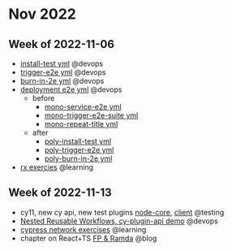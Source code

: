 # Nov 2022

## Week of 2022-11-06

- [install-test yml](https://github.com/helloextend/gha-reusable-workflows/blob/main/.github/workflows/poly-service-install-test.yml#L165) @devops
- [trigger-e2e yml](https://github.com/helloextend/gha-reusable-workflows/blob/main/.github/workflows/poly-service-trigger-e2e-suite.yml#L73) @devops
- [burn-in-2e yml](https://github.com/helloextend/gha-reusable-workflows/blob/main/.github/workflows/poly-service-test-burn-in.yml#L62) @devops
- [deployment e2e yml](https://github.com/helloextend/gha-reusable-workflows/blob/main/.github/workflows/poly-service-e2e.yml#L162) @devops
  - before
    - [mono-service-e2e yml](https://github.com/helloextend/gha-reusable-workflows/blob/main/.github/workflows/mono-service-e2e.yml#L75)
    - [mono-trigger-e2e-suite yml](https://github.com/helloextend/gha-reusable-workflows/blob/main/.github/workflows/mono-trigger-e2e-suite.yml#L87)
    - [mono-repeat-title yml](https://github.com/helloextend/gha-reusable-workflows/blob/main/.github/workflows/mono-repeat-title.yml#L73)
  - after
    - [poly-install-test yml](https://github.com/helloextend/gha-reusable-workflows/blob/main/.github/workflows/poly-service-install-test.yml#L165)
    -   [poly-trigger-e2e yml](https://github.com/helloextend/gha-reusable-workflows/blob/main/.github/workflows/poly-service-trigger-e2e-suite.yml#L73)
    -   [poly-burn-in-2e yml](https://github.com/helloextend/gha-reusable-workflows/blob/main/.github/workflows/poly-service-test-burn-in.yml#L62)
- [rx exercies](http://reactivex.io/learnrx/) @learning

## Week of 2022-11-13

* cy11, new cy api, new test plugins [node-core](https://github.com/helloextend/node-core/pull/12885), [client](https://github.com/helloextend/client/pull/5193/files) @testing
* [Nested Reusable Workflows, cy-plugin-api demo](https://helloextend.atlassian.net/wiki/spaces/ENG/pages/1558085639/Nested+Reusable+Workflows+-+New+cy-plugin-api) @devops
* [cypress network exercises](https://github.com/muratkeremozcan/fastify-example-tests/tree/main/cypress/e2e) @learning
* chapter on React+TS [FP & Ramda](https://github.com/muratkeremozcan/tour-of-heroes-react-cypress-ts/pull/110/files?diff=split&w=1) @blog

